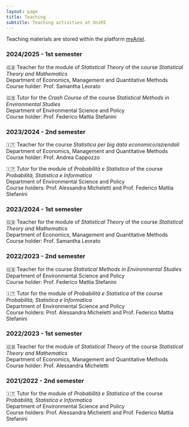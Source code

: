 ```yaml
---
layout: page
title: Teaching
subtitle: Teaching activities at UniMI
---
```


Teaching materials are stored within the platform [myAriel](https://myariel.unimi.it/).

### 2024/2025 - 1st semester

&#x1F1EC;&#x1F1E7; Teacher for the module of _Statistical Theory_ of the course _Statistical Theory and Mathematics_    
Department of Economics, Management and Quantitative Methods    
Course holder: Prof. Samantha Leorato    

&#x1F1EC;&#x1F1E7; Tutor for the _Crash Course_ of the course _Statistical Methods in Environmental Studies_    
Department of Environmental Science and Policy    
Course holder: Prof. Federico Mattia Stefanini    

### 2023/2024 - 2nd semester

&#x1F1EE;&#x1F1F9; Teacher for the course _Statistica per big data economico/aziendali_    
Department of Economics, Management and Quantitative Methods    
Course holder: Prof. Andrea Cappozzo    

&#x1F1EE;&#x1F1F9; Tutor for the module of _Probabilità e Statistica_ of the course _Probabilità, Statistica e Informatica_    
Department of Environmental Science and Policy    
Course holders: Prof. Alessandra Micheletti and Prof. Federico Mattia Stefanini    

### 2023/2024 - 1st semester

&#x1F1EC;&#x1F1E7; Teacher for the module of _Statistical Theory_ of the course _Statistical Theory and Mathematics_    
Department of Economics, Management and Quantitative Methods    
Course holder: Prof. Samantha Leorato    

### 2022/2023 - 2nd semester

&#x1F1EC;&#x1F1E7; Teacher for the course _Statistical Methods in Environmental Studies_    
Department of Environmental Science and Policy    
Course holder: Prof. Federico Mattia Stefanini    

&#x1F1EE;&#x1F1F9; Tutor for the module of _Probabilità e Statistica_ of the course _Probabilità, Statistica e Informatica_    
Department of Environmental Science and Policy    
Course holders: Prof. Alessandra Micheletti and Prof. Federico Mattia Stefanini    

### 2022/2023 - 1st semester

&#x1F1EC;&#x1F1E7; Teacher for the module of _Statistical Theory_ of the course _Statistical Theory and Mathematics_    
Department of Economics, Management and Quantitative Methods    
Course holder: Prof. Alessandra Micheletti    

### 2021/2022 - 2nd semester

&#x1F1EE;&#x1F1F9; Tutor for the module of _Probabilità e Statistica_ of the course _Probabilità, Statistica e Informatica_    
Department of Environmental Science and Policy    
Course holders: Prof. Alessandra Micheletti and Prof. Federico Mattia Stefanini    



